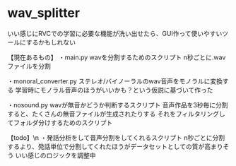 # wav_splitter

いい感じにRVCでの学習に必要な機能が洗い出せたら、GUI作って使いやすいツールにするかもしれない

【現在あるもの】
・main.py
wavを分割するためのスクリプト
n秒ごとに.wavファイルを分割

・monoral_converter.py
ステレオ/バイノーラルのwav音声をモノラルに変換する
学習時にモノラル音声のほうがいいかも？という仮説に基づいて作った

・nosound.py
wavが無音かどうか判断するスクリプト
音声作品を3秒毎に分割すると、たくさんの無音ファイルが生成されたりする
それをフィルタリングしてフォルダ分けするためのスクリプト

【todo】\n
・発話分析をして音声分割をしてくれるスクリプト
n秒ごとに分割するより、発話単位で分割してくれたほうがデータセットとしての質が高まりそう
いい感じのロジックを調整中
